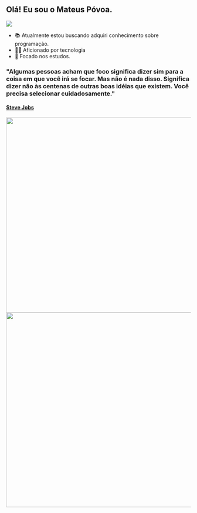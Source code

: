 ## Olá! Eu sou o Mateus Póvoa. ## 

<img src="https://komarev.com/ghpvc/?username=mateus5473&amp;color=yellow" style="max-width: 100%;">

- 📚 Atualmente estou buscando adquiri conhecimento sobre programação.
- 👨‍💻 Aficionado por tecnologia
- 🎯 Focado nos estudos.
### "Algumas pessoas acham que foco significa dizer sim para a coisa em que você irá se focar. Mas não é nada disso. Significa dizer não às centenas de outras boas idéias que existem. Você precisa selecionar cuidadosamente."

<h4><a href="www.apple.com">Steve Jobs</a></h4>

<img width="530em" src="https://github-readme-stats.vercel.app/api?username=mateus5473&amp;show_icons=true&amp;theme=dark" style="max-width: 100%;">
<img width="530em" src="https://github-readme-stats.vercel.app/api/top-langs/?username=mateus5473&amp;layout=compact&amp;theme=dark" style="max-width: 100%;">
